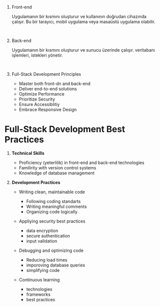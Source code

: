 

1.  Front-end

    Uygulamanın bir kısmını oluşturur ve kullanının doğrudan cihazında çalışır. Bu bir tarayıcı, mobil uygulama veya masaüstü uygulama olabilir.

<br>

2.  Back-end

    Uygulamanın bir kısmını oluşturur ve sunucu üzerinde çalışır. veritabanı işlemleri, istekleri yönetir. 
<br>

3. Full-Stack Development Principles

    -   Master both front-dn and back-end
    -   Deliver end-to-end solutions
    -   Optimize Performance
    -   Prioritize Security
    -   Ensure Accessiblitiy
    -   Embrace Responsive Design


# Full-Stack Development Best Practices

1.  **Technical Skills**
    
    -   Proficiency (yeterlilik) in front-end and back-end technologies
    -   Familirity with version control systems
    -   Knowledge of database management

2.  **Development Practices**

    -   Writing clean, maintainable code
        
        -   Following coding standarts 
        -   Writing meaningful comments
        -   Organizing code logically

    -   Appliying security best practices

        -   data encryption
        -   secure authentication
        -   input validation

    -   Debugging and optimizing code

        -   Reducing load times
        -   imporoving database queries
        -   simplifying code

    -   Continuous learning

        -   technologies 
        -   frameworks
        -   best practices

        
